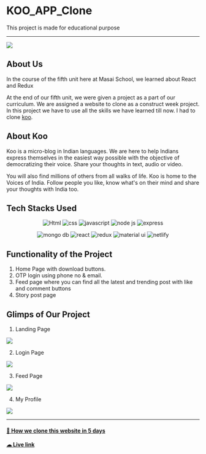 # KOO_APP_Clone
This project is made for educational purpose

<hr/>

<img src="https://github.com/mujhusain/koo-app-clone/raw/main/ReadmeImg/Koo-app.jpg"/>

## About Us
In the course of the fifth unit here at Masai School, we learned about React and Redux

At the end of our fifth unit, we were given a project as a part of our curriculum. We are assigned a website to clone as a construct week project. In this project we have to use all the skills we have learned till now. I had to clone [koo](https://www.kooapp.com/).

## About Koo
Koo is a micro-blog in Indian languages. We are here to help Indians express themselves in the easiest way possible with the objective of democratizing their voice. Share your thoughts in text, audio or video.

You will also find millions of others from all walks of life. Koo is home to the Voices of India. Follow people you like, know what's on their mind and share your thoughts with India too.

## Tech Stacks Used
<p align="center">
      <img alt="Html" src="https://img.shields.io/badge/HTML5-E34F26?style=for-the-badge&logo=html5&logoColor=white"/>
      <img alt="css" src="https://img.shields.io/badge/CSS3-1572B6?style=for-the-badge&logo=css3&logoColor=white" />
      <img alt="javascript" src="https://img.shields.io/badge/JavaScript-F7DF1E?style=for-the-badge&logo=javascript&logoColor=black" />
      <img alt="node js" src="https://img.shields.io/badge/Node.js-43853D?style=for-the-badge&logo=node.js&logoColor=white" />
      <img alt="express" src="https://img.shields.io/badge/Express.js-404D59?style=for-the-badge" />
</p>
<p align="center">
      <img alt="mongo db" src="https://img.shields.io/badge/MongoDB-4EA94B?style=for-the-badge&logo=mongodb&logoColor=white" />
      <img alt="react" src="https://img.shields.io/badge/React-20232A?style=for-the-badge&logo=react&logoColor=61DAFB" />
      <img alt="redux" src="https://img.shields.io/badge/Redux-593D88?style=for-the-badge&logo=redux&logoColor=white" />
      <img alt="material ui" src="https://img.shields.io/badge/Material--UI-0081CB?style=for-the-badge&logo=material-ui&logoColor=white" />
      <img alt="netlify" src="https://img.shields.io/badge/Netlify-00C7B7?style=for-the-badge&logo=netlify&logoColor=white" />
</p>

## Functionality of the Project
1. Home Page with download buttons.
2. OTP login using phone no & email.
3. Feed page where you can find all the latest and trending post with like and comment buttons
4. Story post page  

## Glimps  of Our Project

1. Landing Page

<img src="https://github.com/mujhusain/koo-app-clone/raw/main/ReadmeImg/img%201.jpg"/>

2. Login Page

<img src="https://github.com/mujhusain/koo-app-clone/raw/main/ReadmeImg/img%202.jpg"/>

3. Feed Page

<img src="https://github.com/mujhusain/koo-app-clone/raw/main/ReadmeImg/img%203.jpg"/>

4. My Profile

<img src="![image](https://user-images.githubusercontent.com/93472360/155887355-e3f43285-1ef4-4269-9124-13dbb711c65f.png)"/>

<hr/>

#### [📝 How we clone this website in 5 days](https://medium.com/@alakmodak/the-journey-of-building-koo-app-3fe3352d2bd7)
#### [☁ Live link](https://kooappclone.netlify.app/)
